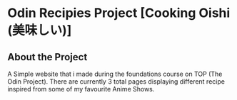 # Odin Recipies Project [Cooking Oishi (美味しい)]

## About the Project 
A Simple website that i made during the foundations course on TOP (The Odin Project).
There are currently 3 total pages displaying different recipe inspired from some of my favourite Anime Shows. 

